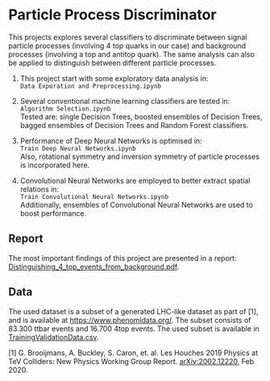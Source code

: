 # Particle Process Discriminator
This projects explores several classifiers to discriminate between signal particle processes (involving 4 top quarks in our case) and background processes (involving a top and antitop quark). The same analysis can also be applied to distinguish between different particle processes. 

1. This project start with some exploratory data analysis in:  
`Data Exporation and Preprocessing.ipynb`  

2. Several conventional machine learning classifiers are tested in:  
`Algorithm Selection.ipynb`  
Tested are: single Decision Trees, boosted ensembles of Decision Trees, bagged ensembles of Decision Trees and Random Forest classifiers.  

3. Performance of Deep Neural Networks is optimised in:  
`Train Deep Neural Networks.ipynb`  
Also, rotational symmetry and inversion symmetry of particle processes is incorporated here.  

4. Convolutional Neural Networks are employed to better extract spatial relations in:  
`Train Convolutional Neural Networks.ipynb`  
Additionally, ensembles of Convolutional Neural Networks are used to boost performance. 

## Report
The most important findings of this project are presented in a report: [Distinguishing_4_top_events_from_background.pdf](https://github.com/joeranbosma/ParticleProcessDiscriminator/glob/master/Distinguishing_4_top_events_from_background.pdf). 

## Data
The used dataset is a subset of a generated LHC-like dataset as part of [1], and is available at https://www.phenomldata.org/. The subset consists of 83.300 ttbar events and 16.700 4top events. The used subset is available in [TrainingValidationData.csv](https://github.com/joeranbosma/ParticleProcessDiscriminator/glob/master/TrainingValidationData.csv).

[1] G. Brooijmans, A. Buckley, S. Caron, et. al. Les Houches 2019 Physics at TeV Colliders: New Physics Working Group Report. [arXiv:2002.12220](https://arxiv.org/abs/2002.12220), Feb 2020.
